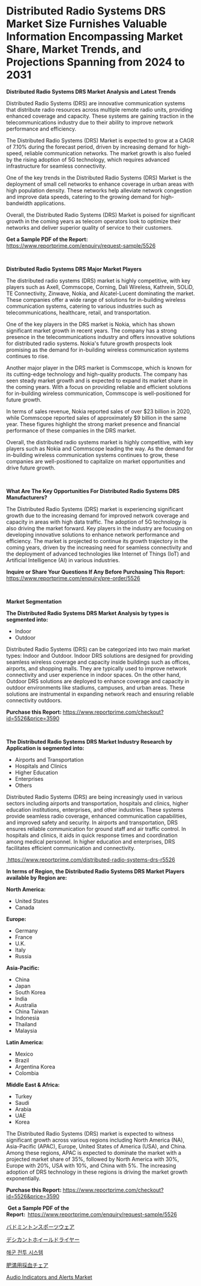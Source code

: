 <p><h1>Distributed Radio Systems DRS Market Size Furnishes Valuable Information Encompassing Market Share, Market Trends, and Projections Spanning from 2024 to 2031</h1></p><p><strong>Distributed Radio Systems DRS Market Analysis and Latest Trends</strong></p>
<p><p>Distributed Radio Systems (DRS) are innovative communication systems that distribute radio resources across multiple remote radio units, providing enhanced coverage and capacity. These systems are gaining traction in the telecommunications industry due to their ability to improve network performance and efficiency.</p><p>The Distributed Radio Systems (DRS) Market is expected to grow at a CAGR of 7.10% during the forecast period, driven by increasing demand for high-speed, reliable communication networks. The market growth is also fueled by the rising adoption of 5G technology, which requires advanced infrastructure for seamless connectivity.</p><p>One of the key trends in the Distributed Radio Systems (DRS) Market is the deployment of small cell networks to enhance coverage in urban areas with high population density. These networks help alleviate network congestion and improve data speeds, catering to the growing demand for high-bandwidth applications.</p><p>Overall, the Distributed Radio Systems (DRS) Market is poised for significant growth in the coming years as telecom operators look to optimize their networks and deliver superior quality of service to their customers.</p></p>
<p><strong>Get a Sample PDF of the Report:&nbsp;</strong> <a href="https://www.reportprime.com/enquiry/request-sample/5526">https://www.reportprime.com/enquiry/request-sample/5526</a></p>
<p>&nbsp;</p>
<p><strong>Distributed Radio Systems DRS Major Market Players</strong></p>
<p><p>The distributed radio systems (DRS) market is highly competitive, with key players such as Axell, Commscope, Corning, Dali Wireless, Kathrein, SOLiD, TE Connectivity, Zinwave, Nokia, and Alcatel-Lucent dominating the market. These companies offer a wide range of solutions for in-building wireless communication systems, catering to various industries such as telecommunications, healthcare, retail, and transportation.</p><p>One of the key players in the DRS market is Nokia, which has shown significant market growth in recent years. The company has a strong presence in the telecommunications industry and offers innovative solutions for distributed radio systems. Nokia's future growth prospects look promising as the demand for in-building wireless communication systems continues to rise.</p><p>Another major player in the DRS market is Commscope, which is known for its cutting-edge technology and high-quality products. The company has seen steady market growth and is expected to expand its market share in the coming years. With a focus on providing reliable and efficient solutions for in-building wireless communication, Commscope is well-positioned for future growth.</p><p>In terms of sales revenue, Nokia reported sales of over $23 billion in 2020, while Commscope reported sales of approximately $9 billion in the same year. These figures highlight the strong market presence and financial performance of these companies in the DRS market.</p><p>Overall, the distributed radio systems market is highly competitive, with key players such as Nokia and Commscope leading the way. As the demand for in-building wireless communication systems continues to grow, these companies are well-positioned to capitalize on market opportunities and drive future growth.</p></p>
<p>&nbsp;</p>
<p><strong>What Are The Key Opportunities For Distributed Radio Systems DRS Manufacturers?</strong></p>
<p><p>The Distributed Radio Systems (DRS) market is experiencing significant growth due to the increasing demand for improved network coverage and capacity in areas with high data traffic. The adoption of 5G technology is also driving the market forward. Key players in the industry are focusing on developing innovative solutions to enhance network performance and efficiency. The market is projected to continue its growth trajectory in the coming years, driven by the increasing need for seamless connectivity and the deployment of advanced technologies like Internet of Things (IoT) and Artificial Intelligence (AI) in various industries.</p></p>
<p><strong>Inquire or Share Your Questions If Any Before Purchasing This Report:</strong> <a href="https://www.reportprime.com/enquiry/pre-order/5526">https://www.reportprime.com/enquiry/pre-order/5526</a></p>
<p>&nbsp;</p>
<p><strong>Market Segmentation</strong></p>
<p><strong>The Distributed Radio Systems DRS Market Analysis by types is segmented into:</strong></p>
<p><ul><li>Indoor</li><li>Outdoor</li></ul></p>
<p><p>Distributed Radio Systems (DRS) can be categorized into two main market types: Indoor and Outdoor. Indoor DRS solutions are designed for providing seamless wireless coverage and capacity inside buildings such as offices, airports, and shopping malls. They are typically used to improve network connectivity and user experience in indoor spaces. On the other hand, Outdoor DRS solutions are deployed to enhance coverage and capacity in outdoor environments like stadiums, campuses, and urban areas. These solutions are instrumental in expanding network reach and ensuring reliable connectivity outdoors.</p></p>
<p><strong>Purchase this Report:&nbsp;</strong><a href="https://www.reportprime.com/checkout?id=5526&price=3590">https://www.reportprime.com/checkout?id=5526&price=3590</a></p>
<p>&nbsp;</p>
<p><strong>The Distributed Radio Systems DRS Market Industry Research by Application is segmented into:</strong></p>
<p><ul><li>Airports and Transportation</li><li>Hospitals and Clinics</li><li>Higher Education</li><li>Enterprises</li><li>Others</li></ul></p>
<p><p>Distributed Radio Systems (DRS) are being increasingly used in various sectors including airports and transportation, hospitals and clinics, higher education institutions, enterprises, and other industries. These systems provide seamless radio coverage, enhanced communication capabilities, and improved safety and security. In airports and transportation, DRS ensures reliable communication for ground staff and air traffic control. In hospitals and clinics, it aids in quick response times and coordination among medical personnel. In higher education and enterprises, DRS facilitates efficient communication and connectivity.</p></p>
<p><a href="https://www.reportprime.com/distributed-radio-systems-drs-r5526">&nbsp;https://www.reportprime.com/distributed-radio-systems-drs-r5526</a></p>
<p><strong>In terms of Region, the Distributed Radio Systems DRS Market Players available by Region are:</strong></p>
<p>
    <p> <strong> North America: </strong>
        <ul>
            <li>United States</li>
            <li>Canada</li>
        </ul>
        </p> 
    <p> <strong> Europe: </strong>
        <ul>
            <li>Germany</li>
            <li>France</li>
            <li>U.K.</li>
            <li>Italy</li>
            <li>Russia</li>
        </ul>
        </p> 
    <p> <strong> Asia-Pacific: </strong>
        <ul>
            <li>China</li>
            <li>Japan</li>
            <li>South Korea</li>
            <li>India</li>
            <li>Australia</li>
            <li>China Taiwan</li>
            <li>Indonesia</li>
            <li>Thailand</li>
            <li>Malaysia</li>
        </ul>
        </p> 
    <p> <strong> Latin America: </strong>
        <ul>
            <li>Mexico</li>
            <li>Brazil</li>
            <li>Argentina Korea</li>
            <li>Colombia</li>
        </ul>
        </p> 
    <p> <strong> Middle East & Africa: </strong>
        <ul>
            <li>Turkey</li>
            <li>Saudi</li>
            <li>Arabia</li>
            <li>UAE</li>
            <li>Korea</li>
        </ul>
    </p>
    </p>
<p><p>The Distributed Radio Systems (DRS) market is expected to witness significant growth across various regions including North America (NA), Asia-Pacific (APAC), Europe, United States of America (USA), and China. Among these regions, APAC is expected to dominate the market with a projected market share of 35%, followed by North America with 30%, Europe with 20%, USA with 10%, and China with 5%. The increasing adoption of DRS technology in these regions is driving the market growth exponentially.</p></p>
<p><strong>Purchase this Report: </strong><a href="https://www.reportprime.com/checkout?id=5526&price=3590">https://www.reportprime.com/checkout?id=5526&price=3590</a></p>
<p>&nbsp;<strong>Get a Sample PDF of the Report:&nbsp;&nbsp;</strong><a href="https://www.reportprime.com/enquiry/request-sample/5526">https://www.reportprime.com/enquiry/request-sample/5526</a></p>
<p><strong></strong></p>
<p><p><a href="https://medium.com/@fosterfahey38/%E3%83%90%E3%83%89%E3%83%9F%E3%83%B3%E3%83%88%E3%83%B3%E3%82%B9%E3%83%9D%E3%83%BC%E3%83%84%E3%82%A6%E3%82%A7%E3%82%A2%E5%B8%82%E5%A0%B4%E8%A6%8F%E6%A8%A1-%E5%B8%82%E5%A0%B4%E5%8B%95%E5%90%91%E3%81%A8%E5%B8%82%E5%A0%B4%E4%BA%88%E6%B8%AC-2024%E5%B9%B4%E3%81%8B%E3%82%892031%E5%B9%B4-c79f3517d0c1">バドミントンスポーツウェア</a></p><p><a href="https://github.com/ReyesKohler20231/Market-Research-Report-List-1/blob/main/534594574216.md">デシカントホイールドライヤー</a></p><p><a href="https://github.com/sammyUltyylrich9067856/Market-Research-Report-List-1/blob/main/772229270764.md">해군 전투 시스템</a></p><p><a href="https://github.com/adcxff01450218/Market-Research-Report-List-2/blob/main/694657474215.md">肥満用採血チェア</a></p><p><a href="https://github.com/JeanneSawayn2023/Market-Research-Report-List-1/blob/main/audio-indicators-and-alerts-market.md">Audio Indicators and Alerts Market</a></p></p>